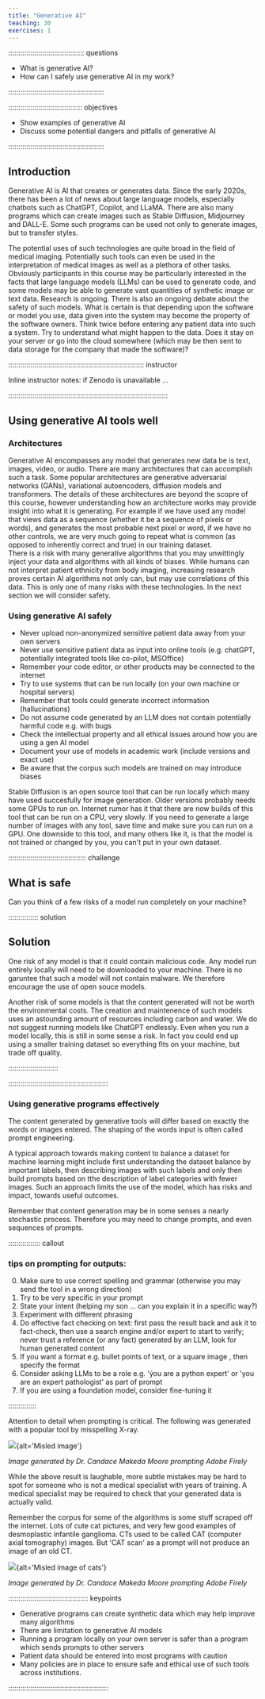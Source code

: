 ```yaml
---
title: "Generative AI"
teaching: 30
exercises: 1
---
```


:::::::::::::::::::::::::::::::::::::: questions 

- What is generative AI?
- How can I safely use generative AI in my work?

::::::::::::::::::::::::::::::::::::::::::::::::

::::::::::::::::::::::::::::::::::::: objectives

- Show examples of generative AI
- Discuss some potential dangers and pitfalls of generative AI


::::::::::::::::::::::::::::::::::::::::::::::::

## Introduction

Generative AI is AI that creates or generates data. Since the early 2020s, there has been a lot of news about large language models, especially chatbots such as ChatGPT, Copilot, and LLaMA. There are also many programs which can create images such as Stable Diffusion, Midjourney and DALL-E. Some such programs can be used not only to generate images, but to transfer styles.

The potential uses of such technologies are quite broad in the field of medical imaging. Potentially such tools can even be used in the interpretation of medical images as well as a plethora of other tasks. Obviously participants in this course may be particularly interested in the facts that large language models (LLMs) can be used to generate code, and some models may be able to generate vast quantities of synthetic image or text data. Research is ongoing. There is also an ongoing debate about the safety of such models. What is certain is that depending upon the software or model you use, data given into the system may become the property of the software owners. Think twice before entering any patient data into such a system. Try to understand what might happen to the data. Does it stay on your server or go into the cloud somewhere (which may be then sent to data storage for the company that made the software)? 

:::::::::::::::::::::::::::::::::::::::::::::::::::::::::::::::::::: instructor

Inline instructor notes: if Zenodo is unavailable ...

::::::::::::::::::::::::::::::::::::::::::::::::::::::::::::::::::::::::::::::::

## Using generative AI tools well

### Architectures

Generative AI encompasses any model that generates new data be is text, images, video, or audio. There are many architectures that can accomplish such a task. Some popular architectures are generative adversarial networks (GANs), variational autoencoders, diffusion models and transformers. The details of these architectures are beyond the scopre of this course, however understanding how an architecture works may provide insight into what it is generating. For example if we have used any model that views data as a sequence (whether it be a sequence of pixels or words), and generates the most probable next pixel or word, if we have no other controls, we are very much going to repeat what is common (as opposed to inherently correct and true) in our training dataset.   
There is a risk with many generative algorithms that you may unwittingly inject your data and algorithms with all kinds of biases. While humans can not interpret patient ethnicity from body imaging, increasing research proves certain AI algorithms not only can, but may use correlations of this data. This is only one of many risks with these technologies. In the next section we will consider safety. 

### Using generative AI safely

- Never upload non-anonymized sensitive patient data away from your own servers
- Never use sensitive patient data as input into online tools (e.g. chatGPT, potentially integrated tools like co-pilot, MSOffice) 
- Remember your code editor, or other products may be connected to the internet 
- Try to use systems that can be run locally (on your own machine or hospital servers)
- Remember that tools could generate incorrect information (hallucinations)
- Do not assume code generated by an LLM does not contain potentially harmful code e.g. with bugs
- Check the intellectual property and all ethical issues around how you are using a gen AI model
- Document your use of models in academic work (include versions and exact use)
- Be aware that the corpus such models are trained on may introduce biases

Stable Diffusion is an open source tool that can be run locally which many have used succesfully for image generation. Older versions probably needs some GPUs to run on. Internet rumor has it that there are now builds of this tool that can be run on a CPU, very slowly. If you need to generate a large number of images with any tool, save time and make sure you can run on a GPU.
One downside to this tool, and many others like it, is that the model is not trained or changed by you, you can't put in your own dataset.


:::::::::::::::::::::::::::::::::::::::  challenge

## What is safe

Can you think of a few risks of a model run completely on your machine?

:::::::::::::::  solution

## Solution

One risk of any model is that it could contain malicious code. Any model run entirely locally will need to be downloaded to your machine. There is no garuntee that such a model will not contain malware. We therefore encourage the use of open souce models.

Another risk of some models is that the content generated will not be worth the environmental costs. The creation and maintenence of such models uses an astounding amount of resources including carbon and water. We do not suggest running models like ChatGPT endlessly. Even when you run a model locally, this is still in some sense a risk. In fact you could end up using a smaller training dataset so everything fits on your machine, but trade off quality.  


:::::::::::::::::::::::::

::::::::::::::::::::::::::::::::::::::::::::::::::

### Using generative programs effectively

The content generated by generative tools will differ based on exactly the words or images entered. The shaping of the words input is often called prompt engineering. 

A typical approach towards making content to balance a dataset for machine learning might include first understanding the dataset balance by important labels, then describing images with such labels and only then build prompts based on tthe description of label categories with fewer images. Such an approach limits the use of the model, which has risks and impact, towards useful outcomes.

Remember that content generation may be in some senses a nearly stochastic process. Therefore you may need to change prompts, and even sequences of prompts. 

:::::::::::::::: callout

### tips on prompting for outputs:

0. Make sure to use correct spelling and grammar (otherwise you may send the tool in a wrong direction)
1. Try to be very specific in your prompt
2. State your intent (helping my son ... can you explain it in a specific way?)
3. Experiment with different phrasing
4. Do effective fact checking on text: first pass the result back and ask it to fact-check, then use a search engine and/or expert to start to verify; never trust a reference (or any fact) generated by an LLM, look for human generated content
5. If you want a format e.g. bullet points of text, or a square image , then specify the format
6. Consider asking LLMs to be a role e.g. 'ýou are a python expert' or 'you are an expert pathologist' as part of prompt
7. If you are using a foundation model, consider fine-tuning it

::::::::::::::

Attention to detail when prompting is critical. The following was generated with a popular tool by misspelling X-ray.

![](fig/chest_xay.png){alt='Misled image'}

*Image generated by Dr. Candace Makeda Moore prompting Adobe Firely*


While the above result is laughable, more subtle mistakes may be hard to spot for someone who is not a medical specialist with years of training. A medical specialist may be required to check that your generated data is actually valid. 

Remember the corpus for some of the algorithms is some stuff scraped off the internet. Lots of cute cat pictures, and very few good examples of desmoplastic infantile ganglioma. CTs used to be called CAT (computer axial tomography) images. But 'CAT scan' as a prompt will not produce an image of an old CT.


![](fig/CAT_scan.png){alt='Misled image of cats'}

*Image generated by Dr. Candace Makeda Moore prompting Adobe Firely*



:::::::::::::::::::::::::::::::::::::::: keypoints

- Generative programs can create synthetic data which may help improve many algorithms
- There are limitation to generative AI models
- Running a program locally on your own server is safer than a program which sends prompts to other servers
- Patient data should be entered into most programs with caution
- Many policies are in place to ensure safe and ethical use of such tools across institutions.

::::::::::::::::::::::::::::::::::::::::::::::::::
